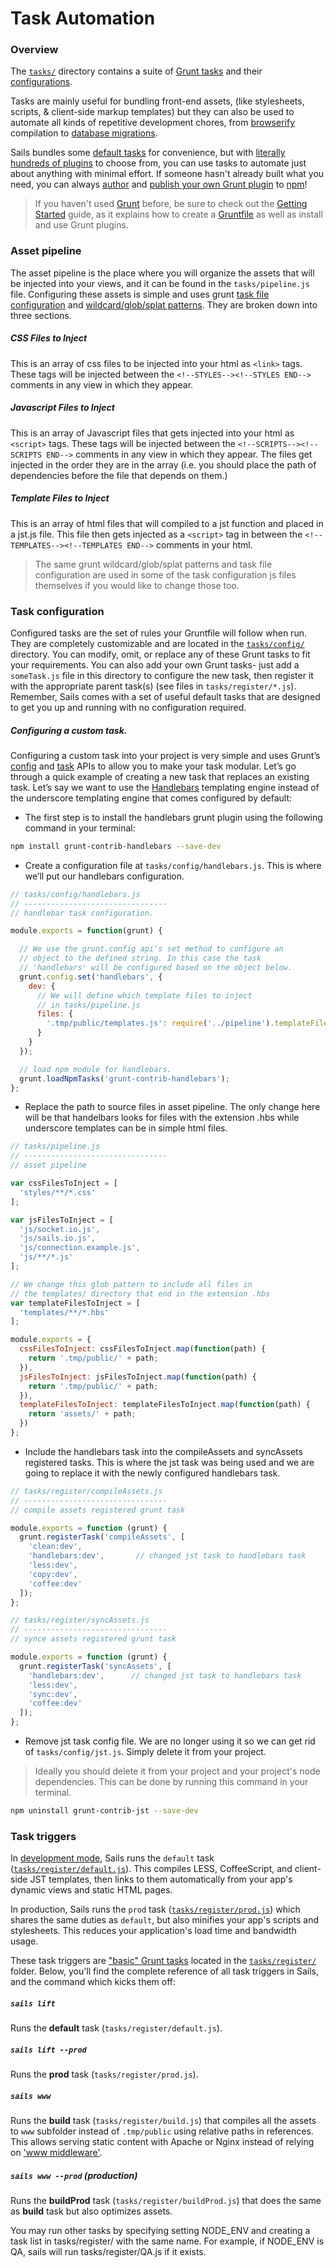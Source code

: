 # Task Automation

### Overview

The [`tasks/`](http://sailsjs.org/documentation/anatomy/tasks) directory contains a suite of [Grunt tasks](http://gruntjs.com/creating-tasks) and their [configurations](http://gruntjs.com/configuring-tasks).

Tasks are mainly useful for bundling front-end assets, (like stylesheets, scripts, & client-side markup templates) but they can also be used to automate all kinds of repetitive development chores, from [browserify](https://github.com/jmreidy/grunt-browserify) compilation to [database migrations](https://www.npmjs.org/package/grunt-db-migrate).

Sails bundles some [default tasks](http://sailsjs.org/documentation/grunt/default-tasks) for convenience, but with [literally hundreds of plugins](http://gruntjs.com/plugins) to choose from, you can use tasks to automate just about anything with minimal effort.  If someone hasn't already built what you need, you can always [author](http://gruntjs.com/creating-tasks) and [publish your own Grunt plugin](http://gruntjs.com/creating-plugins) to [npm](http://npmjs.org)!

> If you haven't used [Grunt](http://gruntjs.com/) before, be sure to check out the [Getting Started](http://gruntjs.com/getting-started) guide, as it explains how to create a [Gruntfile](http://gruntjs.com/sample-gruntfile) as well as install and use Grunt plugins.


### Asset pipeline

The asset pipeline is the place where you will organize the assets that will be injected into your views, and it can be found in the `tasks/pipeline.js` file. Configuring these assets is simple and uses grunt [task file configuration](http://gruntjs.com/configuring-tasks#files) and [wildcard/glob/splat patterns](http://gruntjs.com/configuring-tasks#globbing-patterns). They are broken down into three sections.

##### CSS Files to Inject
This is an array of css files to be injected into your html as `<link>` tags.  These tags will be injected between the `<!--STYLES--><!--STYLES END-->` comments in any view in which they appear.

##### Javascript Files to Inject
This is an array of Javascript files that gets injected into your html as `<script>` tags.  These tags will be injected between the `<!--SCRIPTS--><!--SCRIPTS END-->` comments in any view in which they appear. The files get injected in the order they are in the array (i.e. you should place the path of dependencies before the file that depends on them.)

##### Template Files to Inject
This is an array of html files that will compiled to a jst function and placed in a jst.js file. This file then gets injected as a `<script>` tag in between the `<!--TEMPLATES--><!--TEMPLATES END-->` comments in your html.

> The same grunt wildcard/glob/splat patterns and task file configuration are used in some of the task configuration js files themselves if you would like to change those too.

### Task configuration

Configured tasks are the set of rules your Gruntfile will follow when run. They are completely customizable and are located in the [`tasks/config/`](http://sailsjs.org/documentation/anatomy/my-app/tasks/config) directory. You can modify, omit, or replace any of these Grunt tasks to fit your requirements. You can also add your own Grunt tasks- just add a `someTask.js` file in this directory to configure the new task, then register it with the appropriate parent task(s) (see files in `tasks/register/*.js`). Remember, Sails comes with a set of useful default tasks that are designed to get you up and running with no configuration required.

##### Configuring a custom task.

Configuring a custom task into your project is very simple and uses Grunt&rsquo;s [config](http://gruntjs.com/api/grunt.config) and [task](http://gruntjs.com/api/grunt.task) APIs to allow you to make your task modular. Let&rsquo;s go through a quick example of creating a new task that replaces an existing task. Let&rsquo;s say we want to use the [Handlebars](http://handlebarsjs.com/) templating engine instead of the underscore templating engine that comes configured by default:

* The first step is to install the handlebars grunt plugin using the following command in your terminal:

```bash
npm install grunt-contrib-handlebars --save-dev
```

* Create a configuration file at `tasks/config/handlebars.js`. This is where we&rsquo;ll put our handlebars configuration.

```javascript
// tasks/config/handlebars.js
// --------------------------------
// handlebar task configuration.

module.exports = function(grunt) {

  // We use the grunt.config api's set method to configure an
  // object to the defined string. In this case the task
  // 'handlebars' will be configured based on the object below.
  grunt.config.set('handlebars', {
    dev: {
      // We will define which template files to inject
      // in tasks/pipeline.js
      files: {
        '.tmp/public/templates.js': require('../pipeline').templateFilesToInject
      }
    }
  });

  // load npm module for handlebars.
  grunt.loadNpmTasks('grunt-contrib-handlebars');
};
```

* Replace the path to source files in asset pipeline. The only change here will be that handelbars looks for files with the extension .hbs while underscore templates can be in simple html files.

```javascript
// tasks/pipeline.js
// --------------------------------
// asset pipeline

var cssFilesToInject = [
  'styles/**/*.css'
];

var jsFilesToInject = [
  'js/socket.io.js',
  'js/sails.io.js',
  'js/connection.example.js',
  'js/**/*.js'
];

// We change this glob pattern to include all files in
// the templates/ directory that end in the extension .hbs
var templateFilesToInject = [
  'templates/**/*.hbs'
];

module.exports = {
  cssFilesToInject: cssFilesToInject.map(function(path) {
    return '.tmp/public/' + path;
  }),
  jsFilesToInject: jsFilesToInject.map(function(path) {
    return '.tmp/public/' + path;
  }),
  templateFilesToInject: templateFilesToInject.map(function(path) {
    return 'assets/' + path;
  })
};
```

* Include the handlebars task into the compileAssets and syncAssets registered tasks. This is where the jst task was being used and we are going to replace it with the newly configured handlebars task.

```javascript
// tasks/register/compileAssets.js
// --------------------------------
// compile assets registered grunt task

module.exports = function (grunt) {
  grunt.registerTask('compileAssets', [
    'clean:dev',
    'handlebars:dev',       // changed jst task to handlebars task
    'less:dev',
    'copy:dev',
    'coffee:dev'
  ]);
};

// tasks/register/syncAssets.js
// --------------------------------
// synce assets registered grunt task

module.exports = function (grunt) {
  grunt.registerTask('syncAssets', [
    'handlebars:dev',      // changed jst task to handlebars task
    'less:dev',
    'sync:dev',
    'coffee:dev'
  ]);
};
```

* Remove jst task config file. We are no longer using it so we can get rid of `tasks/config/jst.js`. Simply delete it from your project.

> Ideally you should delete it from your project and your project's node dependencies. This can be done by running this command in your terminal.
```bash
npm uninstall grunt-contrib-jst --save-dev
```

### Task triggers

In [development mode](http://sailsjs.org/documentation/reference/sails.config/sails.config.local.html?q=environment), Sails runs the `default` task ([`tasks/register/default.js`](http://sailsjs.org/documentation/anatomy/myApp/tasks/register/default.js.html)).  This compiles LESS, CoffeeScript, and client-side JST templates, then links to them automatically from your app's dynamic views and static HTML pages.

In production, Sails runs the `prod` task ([`tasks/register/prod.js`](http://sailsjs.org/documentation/anatomy/myApp/tasks/register/prod.js.html)) which shares the same duties as `default`, but also minifies your app's scripts and stylesheets.  This reduces your application's load time and bandwidth usage.

These task triggers are ["basic" Grunt tasks](http://gruntjs.com/creating-tasks#basic-tasks) located in the [`tasks/register/`](http://sailsjs.org/documentation/anatomy/myApp/tasks/register) folder.  Below, you'll find the complete reference of all task triggers in Sails, and the command which kicks them off:

##### `sails lift`

Runs the **default** task (`tasks/register/default.js`).

##### `sails lift --prod`

Runs the **prod** task (`tasks/register/prod.js`).

##### `sails www`

Runs the **build** task (`tasks/register/build.js`) that compiles all the assets to `www` subfolder instead of `.tmp/public` using relative paths in references. This allows serving static content with Apache or Nginx instead of relying on ['www middleware'](http://sailsjs.org/documentation/concepts/Middleware).

##### `sails www --prod` (production)

Runs the **buildProd** task (`tasks/register/buildProd.js`) that does the same as **build** task but also optimizes assets.

You may run other tasks by specifying setting NODE_ENV and creating a task list in tasks/register/ with the same name.  For example, if NODE_ENV is QA, sails will run tasks/register/QA.js if it exists.


<docmeta name="displayName" value="Task Automation">
